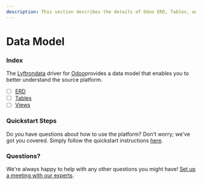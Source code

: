 ```yaml
---
description: This section describes the details of Odoo ERD, Tables, and Views.
---
```


# Data Model

### Index

The  [Lyftrondata](https://www.lyftrondata.com/) driver for [Odoo](https://www.lyftrondata.com/integration/finance-analytics/odoo/)provides a data model that enables you to better understand the source platform.

* [ ] [ERD](../../../finance-analytics/odoo/data-model/erd.md)
* [ ] [Tables](../../../finance-analytics/odoo/data-model/tables.md)
* [ ] [Views](../../../finance-analytics/odoo/data-model/views.md)

### Quickstart Steps

Do you have questions about how to use the platform? Don't worry; we've got you covered. Simply follow the quickstart instructions [here](../../../finance-analytics/odoo/quickstart-steps.md).

### Questions? <a href="#questions" id="questions"></a>

We're always happy to help with any other questions you might have! [Set up a meeting with our experts](https://www.lyftrondata.com/book-a-meeting/).

